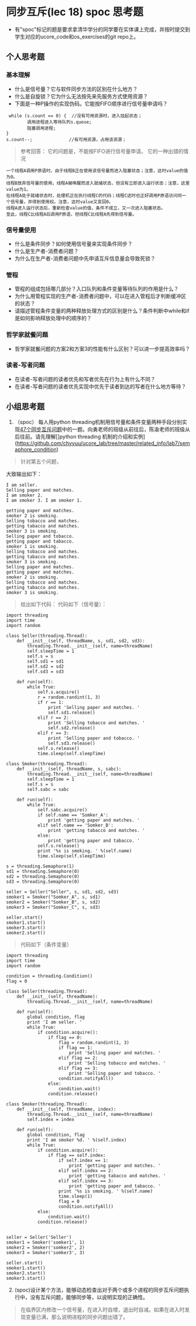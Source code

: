 # 同步互斥(lec 18) spoc 思考题


- 有"spoc"标记的题是要求拿清华学分的同学要在实体课上完成，并按时提交到学生对应的ucore_code和os_exercises的git repo上。

## 个人思考题

### 基本理解
 - 什么是信号量？它与软件同步方法的区别在什么地方？
 - 什么是自旋锁？它为什么无法按先来先服务方式使用资源？
 - 下面是一种P操作的实现伪码。它能按FIFO顺序进行信号量申请吗？
```
 while (s.count == 0) {  //没有可用资源时，进入挂起状态；
        调用进程进入等待队列s.queue;
        阻塞调用进程;
}
s.count--;              //有可用资源，占用该资源； 
```

> 参考回答： 它的问题是，不能按FIFO进行信号量申请。
> 它的一种出错的情况
```
一个线程A调用P原语时，由于线程B正在使用该信号量而进入阻塞状态；注意，这时value的值为0。
线程B放弃信号量的使用，线程A被唤醒而进入就绪状态，但没有立即进入运行状态；注意，这里value为1。
在线程A处于就绪状态时，处理机正在执行线程C的代码；线程C这时也正好调用P原语访问同一个信号量，并得到使用权。注意，这时value又变回0。
线程A进入运行状态后，重新检查value的值，条件不成立，又一次进入阻塞状态。
至此，线程C比线程A后调用P原语，但线程C比线程A先得到信号量。
```

### 信号量使用

 - 什么是条件同步？如何使用信号量来实现条件同步？
 - 什么是生产者-消费者问题？
 - 为什么在生产者-消费者问题中先申请互斥信息量会导致死锁？

### 管程

 - 管程的组成包括哪几部分？入口队列和条件变量等待队列的作用是什么？
 - 为什么用管程实现的生产者-消费者问题中，可以在进入管程后才判断缓冲区的状态？
 - 请描述管程条件变量的两种释放处理方式的区别是什么？条件判断中while和if是如何影响释放处理中的顺序的？

### 哲学家就餐问题

 - 哲学家就餐问题的方案2和方案3的性能有什么区别？可以进一步提高效率吗？

### 读者-写者问题

 - 在读者-写者问题的读者优先和写者优先在行为上有什么不同？
 - 在读者-写者问题的读者优先实现中优先于读者到达的写者在什么地方等待？
 
## 小组思考题

1. （spoc） 每人用python threading机制用信号量和条件变量两种手段分别实现[47个同步互斥问题](07-2-spoc-pv-problems.md)中的一题。向勇老师的班级从前往后，陈渝老师的班级从后往前。请先理解[]python threading 机制的介绍和实例](https://github.com/chyyuu/ucore_lab/tree/master/related_info/lab7/semaphore_condition)


>针对第五个问题，

大致输出如下：
```
I am seller. 
Selling paper and matches. 
I am smoker 2. 
I am smoker 3. I am smoker 1. 

getting paper and matches. 
smoker 2 is smoking. 
Selling tobacco and matches. 
getting tabacco and matches. 
smoker 3 is smoking. 
Selling paper and tobacco. 
getting paper and tabacco. 
smoker 1 is smoking. 
Selling tobacco and matches. 
getting tabacco and matches. 
smoker 3 is smoking. 
Selling paper and matches. 
getting paper and matches. 
smoker 2 is smoking. 
Selling tobacco and matches. 
getting tabacco and matches. 
smoker 3 is smoking. 

```

>给出如下代码：
>代码如下（信号量）：
>

```
import threading
import time
import random

class Seller(threading.Thread):
	def __init__(self, threadName, s, sd1, sd2, sd3):
		threading.Thread.__init__(self, name=threadName)
		self.sleepTime = 1
		self.s = s
		self.sd1 = sd1
		self.sd2 = sd2
		self.sd3 = sd3

	def run(self):
		while True:
			self.s.acquire()
			r = random.randint(1, 3)
			if r == 1:
				print 'Selling paper and matches. '
				self.sd1.release()
			elif r == 2:
				print 'Selling tobacco and matches. '
				self.sd2.release()
			elif r == 3:
				print 'Selling paper and tobacco. '
				self.sd3.release()
			self.s.release()
			time.sleep(self.sleepTime)

class Smoker(threading.Thread):
	def __init__(self, threadName, s, sabc):
		threading.Thread.__init__(self, name=threadName)
		self.sleepTime = 1
		self.s = s
		self.sabc = sabc

	def run(self):
		while True:
			self.sabc.acquire()
			if self.name == 'Somker_A':
				print 'getting paper and matches. '
			elif self.name == 'Somker_B':
				print 'getting tabacco and matches. '
			else:
				print 'getting paper and tabacco. '
			self.s.release()
			print '%s is smoking. ' %(self.name)
			time.sleep(self.sleepTime)

s = threading.Semaphore(1)
sd1 = threading.Semaphore(0)
sd2 = threading.Semaphore(0)
sd3 = threading.Semaphore(0)

seller = Seller("Seller", s, sd1, sd2, sd3)
smoker1 = Smoker("Somker_A", s, sd1)
smoker2 = Smoker("Somker_B", s, sd2)
smoker3 = Smoker("Somker_C", s, sd3)

seller.start()
smoker1.start()
smoker3.start()
smoker2.start()
```

>代码如下（条件变量）

```
import threading 
import time
import random

condition = threading.Condition()
flag = 0

class Seller(threading.Thread):
	def __init__(self, threadName):
		threading.Thread.__init__(self, name=threadName)

	def run(self):
		global condition, flag
		print 'I am seller. '
		while True:
			if condition.acquire():
				if flag == 0:
					flag = random.randint(1, 3)
					if flag == 1:
						print 'Selling paper and matches. '
					elif flag == 2:
						print 'Selling tobacco and matches. '
					elif flag == 3:
						print 'Selling paper and tobacco. '
					condition.notifyAll()
				else:
					condition.wait()
				condition.release()

class Smoker(threading.Thread):
	def __init__(self, threadName, index):
		threading.Thread.__init__(self, name=threadName)
		self.index = index

	def run(self):
		global condition, flag
		print 'I am smoker %d. ' %(self.index)
		while True:
			if condition.acquire():
				if flag == self.index:
					if self.index == 1:
						print 'getting paper and matches. '
					elif self.index == 2:
						print 'getting tabacco and matches. '
					elif self.index == 3:
						print 'getting paper and tabacco. '
					print '%s is smoking. ' %(self.name)
					time.sleep(1)
					flag = 0
					condition.notifyAll()
			else:
				condition.wait()
			condition.release()


seller = Seller('Seller')
smoker1 = Smoker('somker1', 1)
smoker2 = Smoker('somker2', 2)
smoker3 = Smoker('somker3', 3)

seller.start()
smoker1.start()
smoker2.start()
smoker3.start()
```




2. (spoc)设计某个方法，能够动态检查出对于两个或多个进程的同步互斥问题执行中，没有互斥问题，能够同步等，以说明实现的正确性。

>在临界区内修改一个信号量，在进入时自增，退出时自减。如果在进入时发现变量已满，那么说明进程的同步问题出错了。

